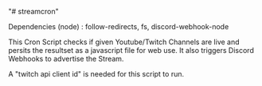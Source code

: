 "# streamcron" 


Dependencies (node) : follow-redirects, fs, discord-webhook-node 


This Cron Script checks if given Youtube/Twitch Channels are live and persits the resultset as a javascript file for web use.
It also triggers Discord Webhooks to advertise the Stream.

A "twitch api client id" is needed for this script to run.